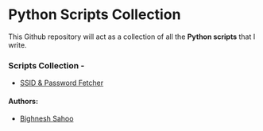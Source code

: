 # Python Scripts Collection
This Github repository will act as a collection of all the **Python scripts** that I write.

### Scripts Collection -
- [SSID & Password Fetcher](SSID%20and%20Password%20fetcher)

#### Authors:
- [Bighnesh Sahoo](https://github.com/bigsbunny)